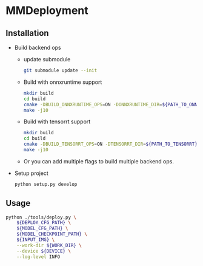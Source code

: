 # MMDeployment

## Installation

- Build backend ops

  - update submodule

    ```bash
    git submodule update --init
    ```

  - Build with onnxruntime support

    ```bash
    mkdir build
    cd build
    cmake -DBUILD_ONNXRUNTIME_OPS=ON -DONNXRUNTIME_DIR=${PATH_TO_ONNXRUNTIME} ..
    make -j10
    ```

  - Build with tensorrt support

    ```bash
    mkdir build
    cd build
    cmake -DBUILD_TENSORRT_OPS=ON -DTENSORRT_DIR=${PATH_TO_TENSORRT} ..
    make -j10
    ```

  - Or you can add multiple flags to build multiple backend ops.

- Setup project

    ```bash
    python setup.py develop
    ```

## Usage

```bash
python ./tools/deploy.py \
    ${DEPLOY_CFG_PATH} \
    ${MODEL_CFG_PATH} \
    ${MODEL_CHECKPOINT_PATH} \
    ${INPUT_IMG} \
    --work-dir ${WORK_DIR} \
    --device ${DEVICE} \
    --log-level INFO
```
